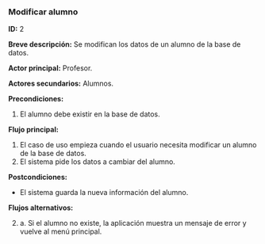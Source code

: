 ### Modificar alumno

**ID:** 2

**Breve descripción:** Se modifican los datos de un alumno de la base de datos.

**Actor principal:** Profesor.

**Actores secundarios:** Alumnos.

**Precondiciones:**

1. El alumno debe existir en la base de datos.

**Flujo principal:**

1. El caso de uso empieza cuando el usuario necesita modificar un alumno de la base de datos.
2. El sistema pide los datos a cambiar del alumno.

**Postcondiciones:**

* El sistema guarda la nueva información del alumno.

**Flujos alternativos:**

2. a. Si el alumno no existe, la aplicación muestra un mensaje de error y vuelve al menú principal.

